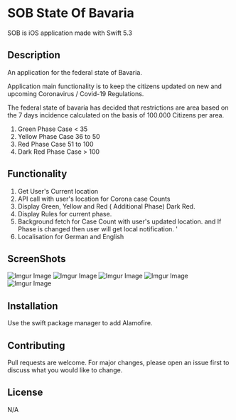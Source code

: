 # SOB State Of Bavaria

SOB is iOS application made with Swift 5.3 

## Description

An application for the federal state of Bavaria.

Application main functionality is to keep the citizens updated on new and upcoming Coronavirus / Covid-19 Regulations.

The federal state of bavaria has decided that restrictions are area based on the 7 days incidence calculated on the basis of 100.000 Citizens per area.

1. Green Phase Case < 35
2. Yellow Phase Case 36 to 50
3. Red  Phase Case 51 to 100
4. Dark Red  Phase Case > 100


## Functionality 

1) Get User's Current location
2) API call with user's location for Corona case Counts 
3) Display Green, Yellow and Red ( Additional Phase) Dark Red. 
4) Display Rules for current phase. 
5) Background fetch for Case Count with user's updated location. and If Phase is changed then user will get local notification. '
6) Localisation for German and English
 
## ScreenShots 

![Imgur Image](https://postimg.cc/xk77PHLK)
![Imgur Image](https://postimg.cc/wR5GHGZV)
![Imgur Image](https://postimg.cc/ykBGn73r)
![Imgur Image](https://postimg.cc/4HRSDgLy)
![Imgur Image](https://postimg.cc/pyK7DmrF)

## Installation

Use the swift package manager to add Alamofire.

## Contributing
Pull requests are welcome. For major changes, please open an issue first to discuss what you would like to change.


## License
N/A
